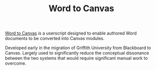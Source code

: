 ﻿---
backlinks:
- title: CASA Gallery
  url: /memex/sense/CASA/casa-gallery.html
- title: Canvas Development
  url: /memex/sense/Design/canvas/canvas-development.html
title: Word to Canvas
---
[Word to Canvas](https://djplaner.github.io/word-to-canvas-module/) is a userscript designed to enable authored Word documents to be converted into Canvas modules.

Developed early in the migration of Griffith University from Blackboard to Canvas. Largely used to significantly reduce the conceptual dissonance between the two systems that would require significant manual work to overcome.